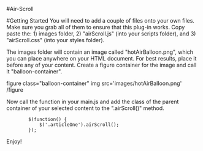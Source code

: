 #Air-Scroll

#Getting Started
You will need to add a couple of files onto your own files. Make sure you grab all of them to ensure that this plug-in works. 
Copy paste the: 1) images folder, 2) "airScroll.js" (into your scripts folder), and 3) "airScroll.css" (into your styles folder).

The images folder will contain an image called "hotAirBalloon.png", which you can place anywhere on your HTML document. For best results, place it before any of your content. Create a figure container for the image and call it "balloon-container".

figure class="balloon-container" 
				img src='images/hotAirBalloon.png'
			/figure 
		
Now call the function in your main.js and add the class of the parent container of your selected content to the ".airScroll()" method.

			$(function() {
				$('.articleOne').airScroll();
			});
		
Enjoy!



